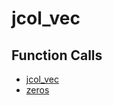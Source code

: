 # jcol_vec

## Function Calls
- [jcol_vec](jcol_vec.md)
- [zeros](CSD/kCSD/ica/kCsd1D_ICA/STICA_UTIL/zeros.md)
